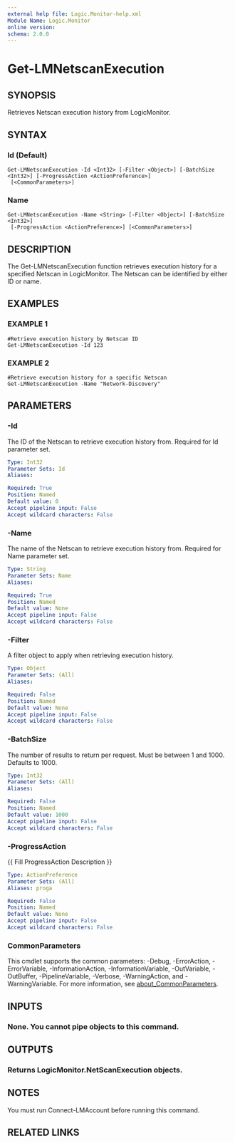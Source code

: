 ```yaml
---
external help file: Logic.Monitor-help.xml
Module Name: Logic.Monitor
online version:
schema: 2.0.0
---
```


# Get-LMNetscanExecution

## SYNOPSIS
Retrieves Netscan execution history from LogicMonitor.

## SYNTAX

### Id (Default)
```
Get-LMNetscanExecution -Id <Int32> [-Filter <Object>] [-BatchSize <Int32>] [-ProgressAction <ActionPreference>]
 [<CommonParameters>]
```

### Name
```
Get-LMNetscanExecution -Name <String> [-Filter <Object>] [-BatchSize <Int32>]
 [-ProgressAction <ActionPreference>] [<CommonParameters>]
```

## DESCRIPTION
The Get-LMNetscanExecution function retrieves execution history for a specified Netscan in LogicMonitor.
The Netscan can be identified by either ID or name.

## EXAMPLES

### EXAMPLE 1
```
#Retrieve execution history by Netscan ID
Get-LMNetscanExecution -Id 123
```

### EXAMPLE 2
```
#Retrieve execution history for a specific Netscan
Get-LMNetscanExecution -Name "Network-Discovery"
```

## PARAMETERS

### -Id
The ID of the Netscan to retrieve execution history from.
Required for Id parameter set.

```yaml
Type: Int32
Parameter Sets: Id
Aliases:

Required: True
Position: Named
Default value: 0
Accept pipeline input: False
Accept wildcard characters: False
```

### -Name
The name of the Netscan to retrieve execution history from.
Required for Name parameter set.

```yaml
Type: String
Parameter Sets: Name
Aliases:

Required: True
Position: Named
Default value: None
Accept pipeline input: False
Accept wildcard characters: False
```

### -Filter
A filter object to apply when retrieving execution history.

```yaml
Type: Object
Parameter Sets: (All)
Aliases:

Required: False
Position: Named
Default value: None
Accept pipeline input: False
Accept wildcard characters: False
```

### -BatchSize
The number of results to return per request.
Must be between 1 and 1000.
Defaults to 1000.

```yaml
Type: Int32
Parameter Sets: (All)
Aliases:

Required: False
Position: Named
Default value: 1000
Accept pipeline input: False
Accept wildcard characters: False
```

### -ProgressAction
{{ Fill ProgressAction Description }}

```yaml
Type: ActionPreference
Parameter Sets: (All)
Aliases: proga

Required: False
Position: Named
Default value: None
Accept pipeline input: False
Accept wildcard characters: False
```

### CommonParameters
This cmdlet supports the common parameters: -Debug, -ErrorAction, -ErrorVariable, -InformationAction, -InformationVariable, -OutVariable, -OutBuffer, -PipelineVariable, -Verbose, -WarningAction, and -WarningVariable. For more information, see [about_CommonParameters](http://go.microsoft.com/fwlink/?LinkID=113216).

## INPUTS

### None. You cannot pipe objects to this command.
## OUTPUTS

### Returns LogicMonitor.NetScanExecution objects.
## NOTES
You must run Connect-LMAccount before running this command.

## RELATED LINKS
